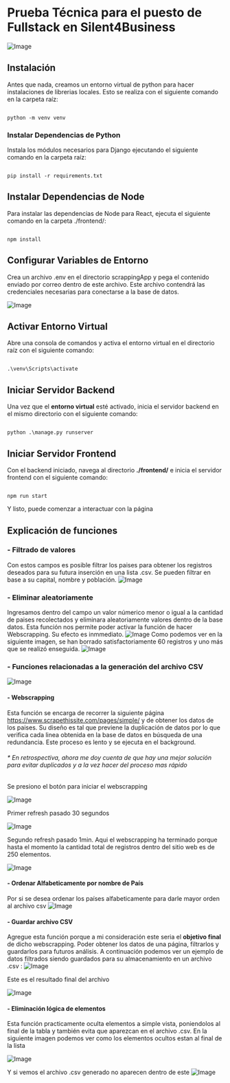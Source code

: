 
# Prueba Técnica para el puesto de Fullstack en Silent4Business

![Image](https://github.com/ivanjimenezer/S4B_PruebaTecnica/blob/main/media/app_preview.png)

## Instalación

  

Antes que nada, creamos un entorno virtual de python para hacer instalaciones de librerias locales. Esto se realiza con el siguiente comando en la carpeta raíz:

```

python -m venv venv

```

### Instalar Dependencias de Python

Instala los módulos necesarios para Django ejecutando el siguiente comando en la carpeta raíz:

```

pip install -r requirements.txt

```

## Instalar Dependencias de Node

Para instalar las dependencias de Node para React, ejecuta el siguiente comando en la carpeta ./frontend/:

```

npm install

```

## Configurar Variables de Entorno

Crea un archivo .env en el directorio scrappingApp y pega el contenido enviado por correo dentro de este archivo. Este archivo contendrá las credenciales necesarias para conectarse a la base de datos.

![Image](https://github.com/ivanjimenezer/S4B_PruebaTecnica/blob/main/media/env_file.png)

## Activar Entorno Virtual

Abre una consola de comandos y activa el entorno virtual en el directorio raíz con el siguiente comando:

```

.\venv\Scripts\activate

```

## Iniciar Servidor Backend

Una vez que el **entorno virtual** esté activado, inicia el servidor backend en el mismo directorio con el siguiente comando:

```

python .\manage.py runserver

```

## Iniciar Servidor Frontend

Con el backend iniciado, navega al directorio **./frontend/** e inicia el servidor frontend con el siguiente comando:

```

npm run start

```

Y listo, puede comenzar a interactuar con la página

  

## Explicación de funciones

### - Filtrado de valores
Con estos campos es posible filtrar los paises para obtener los registros deseados para su futura inserción en una lista .csv. Se pueden filtrar en base a su capital, nombre y población.
![Image](https://github.com/ivanjimenezer/S4B_PruebaTecnica/blob/main/media/filtrar.png)

### - Eliminar aleatoriamente
Ingresamos dentro del campo un valor númerico menor o igual a la cantidad de paises recolectados y eliminara aleatoriamente valores dentro de la base datos. Esta función nos permite poder activar la función de hacer Webscrapping. Su efecto es inmmediato.
![Image](https://github.com/ivanjimenezer/S4B_PruebaTecnica/blob/main/media/randel1.png)
Como podemos ver en la siguiente imagen, se han borrado satisfactoriamente 60 registros  y uno más que se realizó enseguida.
![Image](https://github.com/ivanjimenezer/S4B_PruebaTecnica/blob/main/media/randel2.png)


### - Funciones relacionadas a la generación del archivo CSV
![Image](https://github.com/ivanjimenezer/S4B_PruebaTecnica/blob/main/media/csv1.png)
#### - Webscrapping
Esta función se encarga de recorrer la siguiente página <https://www.scrapethissite.com/pages/simple/> y de obtener los datos de los paises. Su diseño es tal que previene la duplicación de datos por lo que verifica cada linea obtenida en la base de datos en búsqueda de una redundancia. Este proceso es lento y se ejecuta en el background. 

###### \* *En retrospectiva, ahora me doy cuenta de que hay una mejor solución para evitar duplicados y a la vez hacer del proceso mas rápido*
Se presiono el botón para iniciar el webscrapping

![Image](https://github.com/ivanjimenezer/S4B_PruebaTecnica/blob/main/media/csv-w-1.png)

Primer refresh pasado 30 segundos

![Image](https://github.com/ivanjimenezer/S4B_PruebaTecnica/blob/main/media/csv-w-2.png)

Segundo refresh pasado 1min. Aqui el webscrapping ha terminado porque hasta el momento la cantidad total de registros dentro del sitio web es de 250 elementos.

![Image](https://github.com/ivanjimenezer/S4B_PruebaTecnica/blob/main/media/csv-w-3.png)

#### - Ordenar Alfabeticamente por nombre de País
Por si se desea ordenar los países alfabeticamente para darle mayor orden al archivo csv
![Image](https://github.com/ivanjimenezer/S4B_PruebaTecnica/blob/main/media/csv-o-1.png)

#### - Guardar archivo CSV
Agregue esta función porque a mi consideración este seria el **objetivo final** de dicho webscrapping. Poder obtener los datos de una página, filtrarlos y guardarlos para futuros análisis. 
A continuación podemos ver un ejemplo de datos filtrados siendo guardados para su almacenamiento en un archivo .csv : 
![Image](https://github.com/ivanjimenezer/S4B_PruebaTecnica/blob/main/media/csv-s-1.png)

Este es el resultado final del archivo

![Image](https://github.com/ivanjimenezer/S4B_PruebaTecnica/blob/main/media/csv-s-2.png)

#### - Eliminación lógica de elementos
Esta función practicamente oculta elementos a simple vista, poniendolos al final de la tabla y también evita que aparezcan en el archivo .csv. En la siguiente imagen podemos ver como los elementos ocultos estan al final de la lista

![Image](https://github.com/ivanjimenezer/S4B_PruebaTecnica/blob/main/media/logdel1.png)

Y si vemos el archivo .csv generado no aparecen dentro de este
![Image](https://github.com/ivanjimenezer/S4B_PruebaTecnica/blob/main/media/logdel2.png)
